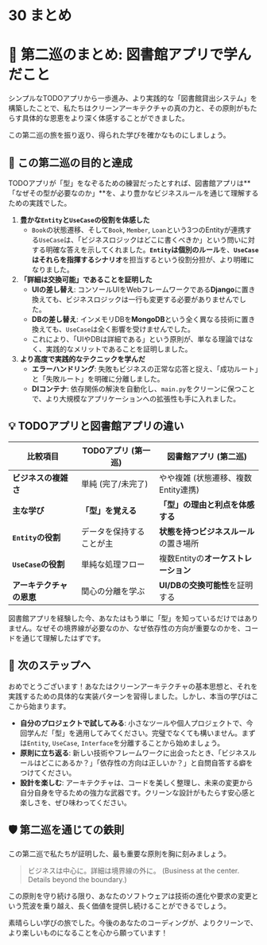 # 30 まとめ

# 🏁 第二巡のまとめ: 図書館アプリで学んだこと

シンプルなTODOアプリから一歩進み、より実践的な「図書館貸出システム」を構築したことで、私たちはクリーンアーキテクチャの真の力と、その原則がもたらす具体的な恩恵をより深く体感することができました。

この第二巡の旅を振り返り、得られた学びを確かなものにしましょう。

## 🎯 この第二巡の目的と達成

TODOアプリが「型」をなぞるための練習だったとすれば、図書館アプリは**「なぜその型が必要なのか」**を、より豊かなビジネスルールを通じて理解するための実践でした。

1. **豊かな`Entity`と`UseCase`の役割を体感した**
    - `Book`の状態遷移、そして`Book`, `Member`, `Loan`という3つのEntityが連携する`UseCase`は、「ビジネスロジックはどこに書くべきか」という問いに対する明確な答えを示してくれました。**`Entity`は個別のルール**を、**`UseCase`はそれらを指揮するシナリオ**を担当するという役割分担が、より明確になりました。
2. **「詳細は交換可能」であることを証明した**
    - **UIの差し替え**: コンソールUIをWebフレームワークである**Django**に置き換えても、ビジネスロジックは一行も変更する必要がありませんでした。
    - **DBの差し替え**: インメモリDBを**MongoDB**という全く異なる技術に置き換えても、`UseCase`は全く影響を受けませんでした。
    - これにより、「UIやDBは詳細である」という原則が、単なる理論ではなく、実践的なメリットであることを証明しました。
3. **より高度で実践的なテクニックを学んだ**
    - **エラーハンドリング**: 失敗もビジネスの正常な応答と捉え、「成功ルート」と「失敗ルート」を明確に分離しました。
    - **DIコンテナ**: 依存関係の解決を自動化し、`main.py`をクリーンに保つことで、より大規模なアプリケーションへの拡張性も手に入れました。

## 💡 TODOアプリと図書館アプリの違い

| 比較項目 | TODOアプリ (第一巡) | 図書館アプリ (第二巡) |
| --- | --- | --- |
| **ビジネスの複雑さ** | 単純 (完了/未完了) | やや複雑 (状態遷移、複数Entity連携) |
| **主な学び** | **「型」を覚える** | **「型」の理由と利点を体感する** |
| **`Entity`の役割** | データを保持することが主 | **状態を持つビジネスルール**の置き場所 |
| **`UseCase`の役割** | 単純な処理フロー | 複数Entityの**オーケストレーション** |
| **アーキテクチャの恩恵** | 関心の分離を学ぶ | **UI/DBの交換可能性**を証明する |

図書館アプリを経験した今、あなたはもう単に「型」を知っているだけではありません。なぜその境界線が必要なのか、なぜ依存性の方向が重要なのかを、コードを通じて理解したはずです。

## 🚀 次のステップへ

おめでとうございます！あなたはクリーンアーキテクチャの基本思想と、それを実践するための具体的な実装パターンを習得しました。しかし、本当の学びはここから始まります。

- **自分のプロジェクトで試してみる**: 小さなツールや個人プロジェクトで、今回学んだ「型」を適用してみてください。完璧でなくても構いません。まずは`Entity`, `UseCase`, `Interface`を分離することから始めましょう。
- **原則に立ち返る**: 新しい技術やフレームワークに出会ったとき、「ビジネスルールはどこにあるか？」「依存性の方向は正しいか？」と自問自答する癖をつけてください。
- **設計を楽しむ**: アーキテクチャは、コードを美しく整理し、未来の変更から自分自身を守るための強力な武器です。クリーンな設計がもたらす安心感と楽しさを、ぜひ味わってください。

## 🛡️ 第二巡を通じての鉄則

この第二巡で私たちが証明した、最も重要な原則を胸に刻みましょう。

> ビジネスは中心に。詳細は境界線の外に。 (Business at the center. Details beyond the boundary.)
> 

この原則を守り続ける限り、あなたのソフトウェアは技術の進化や要求の変更という荒波を乗り越え、長く価値を提供し続けることができるでしょう。

素晴らしい学びの旅でした。今後のあなたのコーディングが、よりクリーンで、より楽しいものになることを心から願っています！